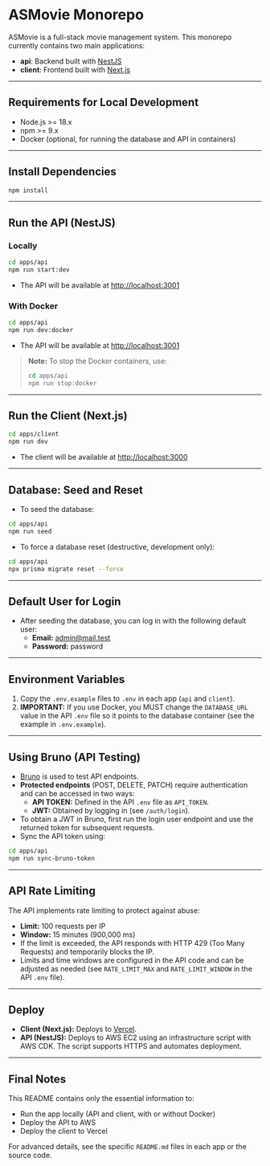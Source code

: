 # ASMovie Monorepo

ASMovie is a full-stack movie management system. This monorepo currently contains two main applications:

- **api**: Backend built with [NestJS](https://nestjs.com/)
- **client**: Frontend built with [Next.js](https://nextjs.org/)

---

## Requirements for Local Development

- Node.js >= 18.x
- npm >= 9.x
- Docker (optional, for running the database and API in containers)

---

## Install Dependencies

```bash
npm install
```

---

## Run the API (NestJS)

### Locally

```bash
cd apps/api
npm run start:dev
```
- The API will be available at [http://localhost:3001](http://localhost:3001)

### With Docker

```bash
cd apps/api
npm run dev:docker
```
- The API will be available at [http://localhost:3001](http://localhost:3001)

> **Note:** To stop the Docker containers, use:
>
> ```bash
> cd apps/api
> npm run stop:docker
> ```

---

## Run the Client (Next.js)

```bash
cd apps/client
npm run dev
```
- The client will be available at [http://localhost:3000](http://localhost:3000)

---

## Database: Seed and Reset

- To seed the database:

```bash
cd apps/api
npm run seed
```

- To force a database reset (destructive, development only):

```bash
cd apps/api
npx prisma migrate reset --force
```

---

## Default User for Login

- After seeding the database, you can log in with the following default user:
  - **Email:** admin@mail.test
  - **Password:** password

---

## Environment Variables

1. Copy the `.env.example` files to `.env` in each app (`api` and `client`).
2. **IMPORTANT:** If you use Docker, you MUST change the `DATABASE_URL` value in the API `.env` file so it points to the database container (see the example in `.env.example`).

---

## Using Bruno (API Testing)

- [Bruno](https://www.usebruno.com/) is used to test API endpoints.
- **Protected endpoints** (POST, DELETE, PATCH) require authentication and can be accessed in two ways:
  - **API TOKEN:** Defined in the API `.env` file as `API_TOKEN`.
  - **JWT:** Obtained by logging in (see `/auth/login`).
- To obtain a JWT in Bruno, first run the login user endpoint and use the returned token for subsequent requests.
- Sync the API token using:

```bash
cd apps/api
npm run sync-bruno-token
```

---

## API Rate Limiting

The API implements rate limiting to protect against abuse:
- **Limit:** 100 requests per IP
- **Window:** 15 minutes (900,000 ms)
- If the limit is exceeded, the API responds with HTTP 429 (Too Many Requests) and temporarily blocks the IP.
- Limits and time windows are configured in the API code and can be adjusted as needed (see `RATE_LIMIT_MAX` and `RATE_LIMIT_WINDOW` in the API `.env` file).

---

## Deploy

- **Client (Next.js):** Deploys to [Vercel](https://vercel.com/).
- **API (NestJS):** Deploys to AWS EC2 using an infrastructure script with AWS CDK. The script supports HTTPS and automates deployment.

---

## Final Notes

This README contains only the essential information to:
- Run the app locally (API and client, with or without Docker)
- Deploy the API to AWS
- Deploy the client to Vercel

For advanced details, see the specific `README.md` files in each app or the source code.
